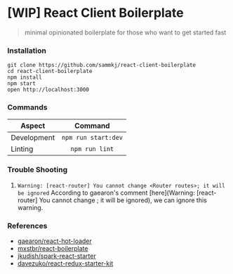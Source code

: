# [WIP] React Client Boilerplate

> minimal opinionated boilerplate for those who want to get started fast

### Installation

```
git clone https://github.com/sammkj/react-client-boilerplate
cd react-client-boilerplate
npm install
npm start
open http://localhost:3000
```

### Commands

| Aspect             | Command                |
|--------------------|:----------------------:|
| Development        | `npm run start:dev`    |
| Linting            | `npm run lint`         |

### Trouble Shooting

1. `Warning: [react-router] You cannot change <Router routes>; it will be ignored`
    According to gaearon's comment [here](Warning: [react-router] You cannot change <Router routes>; it will be ignored), we can ignore this warning.

### References

* [gaearon/react-hot-loader](https://github.com/gaearon/react-hot-boilerplate)
* [mxstbr/react-boilerplate](https://github.com/mxstbr/react-boilerplate)
* [jkudish/spark-react-starter](https://github.com/jkudish/spark-react-starter)
* [davezuko/react-redux-starter-kit](https://github.com/davezuko/react-redux-starter-kit)
